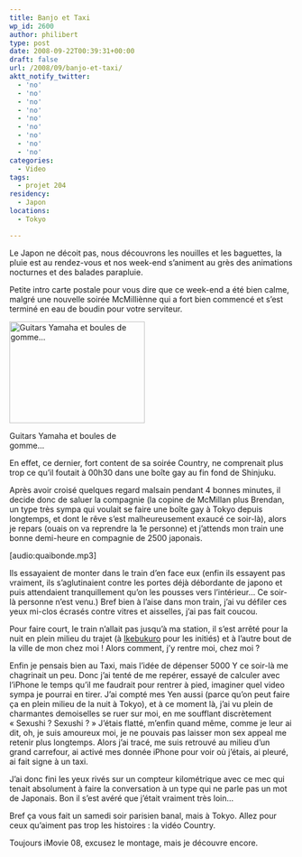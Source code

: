```yaml
---
title: Banjo et Taxi
wp_id: 2600
author: philibert
type: post
date: 2008-09-22T00:39:31+00:00
draft: false
url: /2008/09/banjo-et-taxi/
aktt_notify_twitter:
  - 'no'
  - 'no'
  - 'no'
  - 'no'
  - 'no'
  - 'no'
  - 'no'
  - 'no'
  - 'no'
categories:
  - Video
tags:
  - projet 204
residency:
  - Japon
locations:
  - Tokyo

---
```

Le Japon ne décoit pas, nous découvrons les nouilles et les baguettes, la pluie est au rendez-vous et nos week-end s&rsquo;animent au grès des animations nocturnes et des balades parapluie.

Petite intro carte postale pour vous dire que ce week-end a été bien calme, malgré une nouvelle soirée McMilliènne qui a fort bien commencé et s&rsquo;est terminé en eau de boudin pour votre serviteur.

<div id="attachment_199" class="wp-caption " style="max-width: 240px">
  <a href="http://benmerde.com/wp-content/uploads/img_2175.jpg"><img class="size-medium wp-image-199 " title="img_2175" src="http://benmerde.com/wp-content/uploads/img_2175.jpg" alt="Guitars Yamaha et boules de gomme..." width="240" height="180" /></a>
  
  <p class="wp-caption-text">
    Guitars Yamaha et boules de gomme...
  </p>
</div>

En effet, ce dernier, fort content de sa soirée Country, ne comprenait plus trop ce qu&rsquo;il foutait à 00h30 dans une boîte gay au fin fond de Shinjuku.
  
Après avoir croisé quelques regard malsain pendant 4 bonnes minutes, il decide donc de saluer la compagnie (la copine de McMillan plus Brendan, un type très sympa qui voulait se faire une boîte gay à Tokyo depuis longtemps, et dont le rêve s&rsquo;est malheureusement exaucé ce soir-là), alors je repars (ouais on va reprendre la 1e personne) et j&rsquo;attends mon train une bonne demi-heure en compagnie de 2500 japonais.
  
[audio:quaibonde.mp3]
  
Ils essayaient de monter dans le train d&rsquo;en face eux (enfin ils essayent pas vraiment, ils s&rsquo;aglutinaient contre les portes déjà débordante de japono et puis attendaient tranquillement qu&rsquo;on les pousses vers l&rsquo;intérieur&#8230; Ce soir-là personne n&rsquo;est venu.) Bref bien à l&rsquo;aise dans mon train, j&rsquo;ai vu défiler ces yeux mi-clos écrasés contre vitres et aisselles, j&rsquo;ai pas fait coucou.

Pour faire court, le train n&rsquo;allait pas jusqu&rsquo;à ma station, il s&rsquo;est arrêté pour la nuit en plein milieu du trajet (à <a title="Wikipedia : Ikebukuro" href="http://fr.wikipedia.org/wiki/Ikebukuro" target="_blank">Ikebukuro</a> pour les initiés) et à l&rsquo;autre bout de la ville de mon chez moi ! Alors comment, j&rsquo;y rentre moi, chez moi ?

Enfin je pensais bien au Taxi, mais l&rsquo;idée de dépenser 5000 Y ce soir-là me chagrinait un peu. Donc j&rsquo;ai tenté de me repérer, essayé de calculer avec l&rsquo;iPhone le temps qu&rsquo;il me faudrait pour rentrer à pied, imaginer quel video sympa je pourrai en tirer. J&rsquo;ai compté mes Yen aussi (parce qu&rsquo;on peut faire ça en plein milieu de la nuit à Tokyo), et à ce moment là, j&rsquo;ai vu plein de charmantes demoiselles se ruer sur moi, en me soufflant discrètement « Sexushi ? Sexushi ? » J&rsquo;étais flatté, m&rsquo;enfin quand même, comme je leur ai dit, oh, je suis amoureux moi, je ne pouvais pas laisser mon sex appeal me retenir plus longtemps. Alors j&rsquo;ai tracé, me suis retrouvé au milieu d&rsquo;un grand carrefour, ai activé mes donnée iPhone pour voir où j&rsquo;étais, ai pleuré, ai fait signe à un taxi.

J&rsquo;ai donc fini les yeux rivés sur un compteur kilométrique avec ce mec qui tenait absolument à faire la conversation à un type qui ne parle pas un mot de Japonais. Bon il s&rsquo;est avéré que j&rsquo;était vraiment très loin&#8230;

Bref ça vous fait un samedi soir parisien banal, mais à Tokyo. Allez pour ceux qu&rsquo;aiment pas trop les histoires : la vidéo Country.



Toujours iMovie 08, excusez le montage, mais je découvre encore.